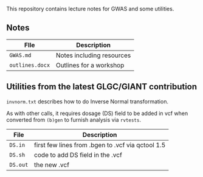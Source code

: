 This repository contains lecture notes for GWAS and some utilities.

## Notes

FIle | Description
-----|------------
`GWAS.md`| Notes including resources
`outlines.docx` | Outlines for a workshop

## Utilities from the latest GLGC/GIANT contribution

`invnorm.txt` describes how to do Inverse Normal transformation.

As with other calls, it requires  dosage (DS) field to be added in vcf when converted from `(b)gen`  to furnish analysis via `rvtests`.

File    | Description 
--------|------------
`DS.in` | first few lines from .bgen to .vcf via qctool 1.5
`DS.sh` | code to add DS field in the .vcf
`DS.out`| the new .vcf
